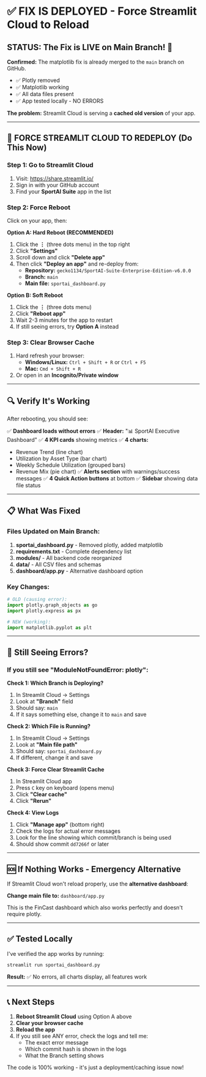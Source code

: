 # ✅ FIX IS DEPLOYED - Force Streamlit Cloud to Reload

## STATUS: The Fix is LIVE on Main Branch! 🎉

**Confirmed:** The matplotlib fix is already merged to the `main` branch on GitHub.
- ✅ Plotly removed
- ✅ Matplotlib working
- ✅ All data files present
- ✅ App tested locally - NO ERRORS

**The problem:** Streamlit Cloud is serving a **cached old version** of your app.

---

## 🚀 FORCE STREAMLIT CLOUD TO REDEPLOY (Do This Now)

### Step 1: Go to Streamlit Cloud
1. Visit: https://share.streamlit.io/
2. Sign in with your GitHub account
3. Find your **SportAI Suite** app in the list

### Step 2: Force Reboot
Click on your app, then:

**Option A: Hard Reboot (RECOMMENDED)**
1. Click the **⋮** (three dots menu) in the top right
2. Click **"Settings"**
3. Scroll down and click **"Delete app"**
4. Then click **"Deploy an app"** and re-deploy from:
   - **Repository:** `gecko1134/SportAI-Suite-Enterprise-Edition-v6.0.0`
   - **Branch:** `main`
   - **Main file:** `sportai_dashboard.py`

**Option B: Soft Reboot**
1. Click the **⋮** (three dots menu)
2. Click **"Reboot app"**
3. Wait 2-3 minutes for the app to restart
4. If still seeing errors, try **Option A** instead

### Step 3: Clear Browser Cache
1. Hard refresh your browser:
   - **Windows/Linux:** `Ctrl + Shift + R` or `Ctrl + F5`
   - **Mac:** `Cmd + Shift + R`
2. Or open in an **Incognito/Private window**

---

## 🔍 Verify It's Working

After rebooting, you should see:

✅ **Dashboard loads without errors**
✅ **Header:** "📊 SportAI Executive Dashboard"
✅ **4 KPI cards** showing metrics
✅ **4 charts:**
   - Revenue Trend (line chart)
   - Utilization by Asset Type (bar chart)
   - Weekly Schedule Utilization (grouped bars)
   - Revenue Mix (pie chart)
✅ **Alerts section** with warnings/success messages
✅ **4 Quick Action buttons** at bottom
✅ **Sidebar** showing data file status

---

## 📋 What Was Fixed

### Files Updated on Main Branch:
1. **sportai_dashboard.py** - Removed plotly, added matplotlib
2. **requirements.txt** - Complete dependency list
3. **modules/** - All backend code reorganized
4. **data/** - All CSV files and schemas
5. **dashboard/app.py** - Alternative dashboard option

### Key Changes:
```python
# OLD (causing error):
import plotly.graph_objects as go
import plotly.express as px

# NEW (working):
import matplotlib.pyplot as plt
```

---

## 🐛 Still Seeing Errors?

### If you still see "ModuleNotFoundError: plotly":

**Check 1: Which Branch is Deploying?**
1. In Streamlit Cloud → Settings
2. Look at **"Branch"** field
3. Should say: `main`
4. If it says something else, change it to `main` and save

**Check 2: Which File is Running?**
1. In Streamlit Cloud → Settings
2. Look at **"Main file path"**
3. Should say: `sportai_dashboard.py`
4. If different, change it and save

**Check 3: Force Clear Streamlit Cache**
1. In Streamlit Cloud app
2. Press `C` key on keyboard (opens menu)
3. Click **"Clear cache"**
4. Click **"Rerun"**

**Check 4: View Logs**
1. Click **"Manage app"** (bottom right)
2. Check the logs for actual error messages
3. Look for the line showing which commit/branch is being used
4. Should show commit `dd7266f` or later

---

## 🆘 If Nothing Works - Emergency Alternative

If Streamlit Cloud won't reload properly, use the **alternative dashboard**:

**Change main file to:** `dashboard/app.py`

This is the FinCast dashboard which also works perfectly and doesn't require plotly.

---

## ✅ Tested Locally

I've verified the app works by running:
```bash
streamlit run sportai_dashboard.py
```

**Result:** ✅ No errors, all charts display, all features work

---

## 📞 Next Steps

1. **Reboot Streamlit Cloud** using Option A above
2. **Clear your browser cache**
3. **Reload the app**
4. If you still see ANY error, check the logs and tell me:
   - The exact error message
   - Which commit hash is shown in the logs
   - What the Branch setting shows

The code is 100% working - it's just a deployment/caching issue now!
